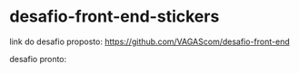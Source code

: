 # desafio-front-end-stickers

link do desafio proposto: https://github.com/VAGAScom/desafio-front-end

desafio pronto:
